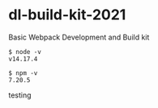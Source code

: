 # dl-build-kit-2021
Basic Webpack Development and Build kit

```
$ node -v
v14.17.4
```

```
$ npm -v
7.20.5
```

testing